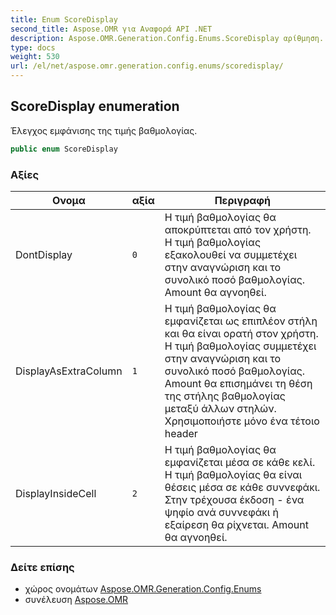 ```yaml
---
title: Enum ScoreDisplay
second_title: Aspose.OMR για Αναφορά API .NET
description: Aspose.OMR.Generation.Config.Enums.ScoreDisplay αρίθμηση. Έλεγχος εμφάνισης της τιμής βαθμολογίας.
type: docs
weight: 530
url: /el/net/aspose.omr.generation.config.enums/scoredisplay/
---
```

## ScoreDisplay enumeration

Έλεγχος εμφάνισης της τιμής βαθμολογίας.

```csharp
public enum ScoreDisplay
```

### Αξίες

| Ονομα | αξία | Περιγραφή |
| --- | --- | --- |
| DontDisplay | `0` | Η τιμή βαθμολογίας θα αποκρύπτεται από τον χρήστη. Η τιμή βαθμολογίας εξακολουθεί να συμμετέχει στην αναγνώριση και το συνολικό ποσό βαθμολογίας. Amount θα αγνοηθεί. |
| DisplayAsExtraColumn | `1` | Η τιμή βαθμολογίας θα εμφανίζεται ως επιπλέον στήλη και θα είναι ορατή στον χρήστη. Η τιμή βαθμολογίας συμμετέχει στην αναγνώριση και το συνολικό ποσό βαθμολογίας. Amount θα επισημάνει τη θέση της στήλης βαθμολογίας μεταξύ άλλων στηλών. Χρησιμοποιήστε μόνο ένα τέτοιο header |
| DisplayInsideCell | `2` | Η τιμή βαθμολογίας θα εμφανίζεται μέσα σε κάθε κελί. Η τιμή βαθμολογίας θα είναι θέσεις μέσα σε κάθε συννεφάκι. Στην τρέχουσα έκδοση - ένα ψηφίο ανά συννεφάκι ή εξαίρεση θα ρίχνεται. Amount θα αγνοηθεί. |

### Δείτε επίσης

* χώρος ονομάτων [Aspose.OMR.Generation.Config.Enums](../../aspose.omr.generation.config.enums/)
* συνέλευση [Aspose.OMR](../../)


